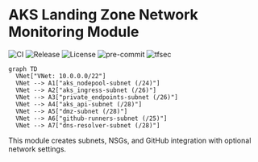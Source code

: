 
# AKS Landing Zone Network Monitoring Module

![CI](https://github.com/your-org/your-repo/actions/workflows/terraform-ci.yml/badge.svg)
![Release](https://img.shields.io/github/v/release/your-org/your-repo)
![License](https://img.shields.io/github/license/your-org/your-repo)
![pre-commit](https://img.shields.io/badge/pre--commit-enabled-brightgreen?logo=pre-commit)
![tfsec](https://img.shields.io/badge/security-scanned--by--tfsec-blueviolet?logo=github)

```mermaid
graph TD
  VNet["VNet: 10.0.0.0/22"]
  VNet --> A1["aks_nodepool-subnet (/24)"]
  VNet --> A2["aks_ingress-subnet (/26)"]
  VNet --> A3["private_endpoints-subnet (/26)"]
  VNet --> A4["aks_api-subnet (/28)"]
  VNet --> A5["dmz-subnet (/28)"]
  VNet --> A6["github-runners-subnet (/25)"]
  VNet --> A7["dns-resolver-subnet (/28)"]
```

This module creates subnets, NSGs, and GitHub integration with optional network settings.
